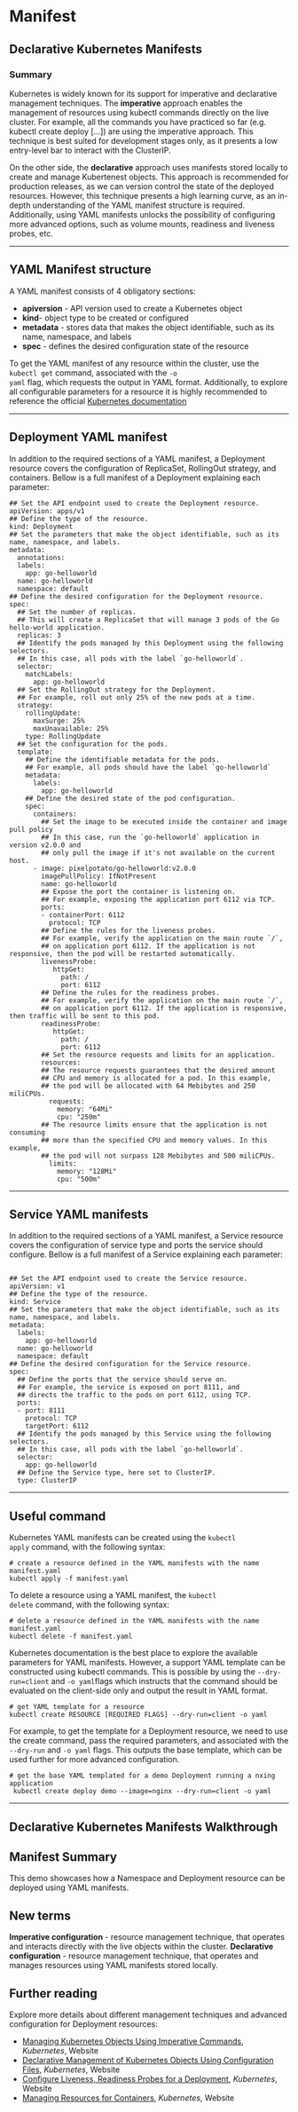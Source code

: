 # Manifest

## Declarative Kubernetes Manifests

### Summary

Kubernetes is widely known for its support for imperative and declarative management techniques. The **imperative** approach enables the management of resources using kubectl commands directly on the live cluster. For example, all the commands you have practiced so far (e.g. kubectl create deploy [...]) are using the imperative approach. This technique is best suited for development stages only, as it presents a low entry-level bar to interact with the ClusterIP.

On the other side, the **declarative** approach uses manifests stored locally to create and manage Kubertenest objects. This approach is recommended for production releases, as we can version control the state of the deployed resources. However, this technique presents a high learning curve, as an in-depth understanding of the YAML manifest structure is required. Additionally, using YAML manifests unlocks the possibility of configuring more advanced options, such as volume mounts, readiness and liveness probes, etc.

---

## YAML Manifest structure

A YAML manifest consists of 4 obligatory sections:

- **apiversion** - API version used to create a Kubernetes object
- **kind**- object type to be created or configured
- **metadata** - stores data that makes the object identifiable, such as its name, namespace, and labels
- **spec** - defines the desired configuration state of the resource

To get the YAML manifest of any resource within the cluster, use the <code>kubectl get</code> command, associated with the <code>-o yaml</code> flag, which requests the output in YAML format. Additionally, to explore all configurable parameters for a resource it is highly recommended to reference the official <a target="_blank" href="https://kubernetes.io/docs/home/">Kubernetes documentation</a>

---

## Deployment YAML manifest

In addition to the required sections of a YAML manifest, a Deployment resource covers the configuration of ReplicaSet, RollingOut strategy, and containers. Bellow is a full manifest of a Deployment explaining each parameter:

<pre><code class="lang-yaml">## Set the API endpoint used to create the Deployment resource.
apiVersion: apps/v1
## Define the type of the resource.
kind: Deployment
## Set the parameters that make the object identifiable, such as its name, namespace, and labels.
metadata:
  annotations:
  labels:
    app: go-helloworld
  name: go-helloworld
  namespace: default
## Define the desired configuration for the Deployment resource.
spec:
  ## Set the number of replicas.
  ## This will create a ReplicaSet that will manage 3 pods of the Go hello-world application.
  replicas: 3
  ## Identify the pods managed by this Deployment using the following selectors.
  ## In this case, all pods with the label `go-helloworld`.
  selector:
    matchLabels:
      app: go-helloworld
  ## Set the RollingOut strategy for the Deployment.
  ## For example, roll out only 25% of the new pods at a time.
  strategy:
    rollingUpdate:
      maxSurge: 25%
      maxUnavailable: 25%
    type: RollingUpdate
  ## Set the configuration for the pods.
  template:
    ## Define the identifiable metadata for the pods.
    ## For example, all pods should have the label `go-helloworld`
    metadata:
      labels:
        app: go-helloworld
    ## Define the desired state of the pod configuration.
    spec:
      containers:
        ## Set the image to be executed inside the container and image pull policy
        ## In this case, run the `go-helloworld` application in version v2.0.0 and
        ## only pull the image if it's not available on the current host.
      - image: pixelpotato/go-helloworld:v2.0.0
        imagePullPolicy: IfNotPresent
        name: go-helloworld
        ## Expose the port the container is listening on.
        ## For example, exposing the application port 6112 via TCP.
        ports:
        - containerPort: 6112
          protocol: TCP
        ## Define the rules for the liveness probes.
        ## For example, verify the application on the main route `/`,
        ## on application port 6112. If the application is not responsive, then the pod will be restarted automatically. 
        livenessProbe:
           httpGet:
             path: /
             port: 6112
        ## Define the rules for the readiness probes.
        ## For example, verify the application on the main route `/`,
        ## on application port 6112. If the application is responsive, then traffic will be sent to this pod.
        readinessProbe:
           httpGet:
             path: /
             port: 6112
        ## Set the resource requests and limits for an application.
        resources:
        ## The resource requests guarantees that the desired amount 
        ## CPU and memory is allocated for a pod. In this example, 
        ## the pod will be allocated with 64 Mebibytes and 250 miliCPUs.
          requests:
            memory: "64Mi"
            cpu: "250m"
        ## The resource limits ensure that the application is not consuming 
        ## more than the specified CPU and memory values. In this example, 
        ## the pod will not surpass 128 Mebibytes and 500 miliCPUs.
          limits:
            memory: "128Mi"
            cpu: "500m"
</code></pre>

---

## Service YAML manifests

In addition to the required sections of a YAML manifest, a Service resource covers the configuration of service type and ports the service should configure. Bellow is a full manifest of a Service explaining each parameter:

<pre><code class="lang-yaml">
<span class="hljs-comment">## Set the API endpoint used to create the Service resource.</span>
apiVersion: v1
<span class="hljs-comment">## Define the type of the resource.</span>
kind: Service
<span class="hljs-comment">## Set the parameters that make the object identifiable, such as its name, namespace, and labels.</span>
metadata:
  labels:
    app: go-helloworld
  name: go-helloworld
  namespace: default
<span class="hljs-comment">## Define the desired configuration for the Service resource.</span>
spec:
  <span class="hljs-comment">## Define the ports that the service should serve on.</span>
  <span class="hljs-comment">## For example, the service is exposed on port 8111, and</span>
  <span class="hljs-comment">## directs the traffic to the pods on port 6112, using TCP.</span>
  ports:
  - port: 8111
    protocol: TCP
    targetPort: 6112
  <span class="hljs-comment">## Identify the pods managed by this Service using the following selectors.</span>
  <span class="hljs-comment">## In this case, all pods with the label `go-helloworld`.</span>
  selector:
    app: go-helloworld
  <span class="hljs-comment">## Define the Service type, here set to ClusterIP.</span>
  type: ClusterIP
</code></pre>

---

## Useful command

Kubernetes YAML manifests can be created using the <code>kubectl apply</code> command, with the following syntax:

<pre><code class="lang-bash"><span class="hljs-comment"># create a resource defined in the YAML manifests with the name manifest.yaml</span>
kubectl apply <span class="hljs-operator">-f</span> manifest.yaml
</code></pre>

To delete a resource using a YAML manifest, the <code>kubectl delete</code> command, with the following syntax:

<pre><code class="lang-bash"><span class="hljs-comment"># delete a resource defined in the YAML manifests with the name manifest.yaml</span>
kubectl delete <span class="hljs-operator">-f</span> manifest.yaml
</code></pre>

Kubernetes documentation is the best place to explore the available parameters for YAML manifests. However, a support YAML template can be constructed using kubectl commands. This is possible by using the <code>--dry-run=client</code> and <code>-o yaml</code>flags which instructs that the command should be evaluated on the client-side only and output the result in YAML format.

<pre><code class="lang-bash"><span class="hljs-comment"># get YAML template for a resource </span>
kubectl create RESOURCE [REQUIRED FLAGS] --dry-run=client -o yaml
</code></pre>

For example, to get the template for a Deployment resource, we need to use the create command, pass the required parameters, and associated with the <code>--dry-run</code> and <code>-o yaml</code> flags. This outputs the base template, which can be used further for more advanced configuration.

<pre><code class="lang-bash"><span class="hljs-comment"># get the base YAML templated for a demo Deployment running a nxing application</span>
 kubectl create deploy demo --image=nginx --dry-run=client -o yaml
</code></pre>

---

## Declarative Kubernetes Manifests Walkthrough

## Manifest Summary

This demo showcases how a Namespace and Deployment resource can be deployed using YAML manifests.

## New terms

**Imperative configuration** - resource management technique, that operates and interacts directly with the live objects within the cluster.
**Declarative configuration** - resource management technique, that operates and manages resources using YAML manifests stored locally.

## Further reading

Explore more details about different management techniques and advanced configuration for Deployment resources:

- [Managing Kubernetes Objects Using Imperative Commands](https://kubernetes.io/docs/tasks/manage-kubernetes-objects/imperative-command/), _Kubernetes_, Website
- [Declarative Management of Kubernetes Objects Using Configuration Files](https://kubernetes.io/docs/tasks/manage-kubernetes-objects/declarative-config/), _Kubernetes_, Website
- [Configure Liveness, Readiness Probes for a Deployment](https://kubernetes.io/docs/tasks/configure-pod-container/configure-liveness-readiness-startup-probes/), _Kubernetes_, Website
- [Managing Resources for Containers](https://kubernetes.io/docs/tasks/configure-pod-container/configure-liveness-readiness-startup-probes/), _Kubernetes_, Website
